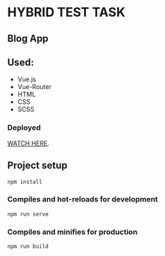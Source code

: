 # HYBRID TEST TASK

## Blog App

## Used:

- Vue.js
- Vue-Router
- HTML
- CSS
- SCSS

### Deployed

[WATCH HERE](https://hybrid-test-task.vercel.app/).

## Project setup

```
npm install
```

### Compiles and hot-reloads for development

```
npm run serve
```

### Compiles and minifies for production

```
npm run build
```
